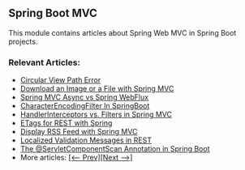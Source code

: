 ## Spring Boot MVC

This module contains articles about Spring Web MVC in Spring Boot projects.

### Relevant Articles:

- [Circular View Path Error](https://www.baeldung.com/spring-circular-view-path-error)
- [Download an Image or a File with Spring MVC](https://www.baeldung.com/spring-controller-return-image-file)
- [Spring MVC Async vs Spring WebFlux](https://www.baeldung.com/spring-mvc-async-vs-webflux)
- [CharacterEncodingFilter In SpringBoot](https://www.baeldung.com/spring-boot-characterencodingfilter)
- [HandlerInterceptors vs. Filters in Spring MVC](https://www.baeldung.com/spring-mvc-handlerinterceptor-vs-filter)
- [ETags for REST with Spring](https://www.baeldung.com/etags-for-rest-with-spring)
- [Display RSS Feed with Spring MVC](https://www.baeldung.com/spring-mvc-rss-feed)
- [Localized Validation Messages in REST](https://www.baeldung.com/rest-localized-validation-messages)
- [The @ServletComponentScan Annotation in Spring Boot](https://www.baeldung.com/spring-servletcomponentscan)
- More articles: [[<-- Prev]](/spring-boot-modules/spring-boot-mvc-2)[[Next -->]](/spring-boot-modules/spring-boot-mvc-4)
